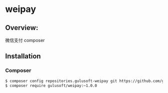 # weipay


## Overview:

微信支付 composer

## Installation

### Composer

```bash
$ composer config repositories.gulusoft-weipay git https://github.com/gulusoft/weipay.git
$ composer require gulusoft/weipay:~1.0.0
```


